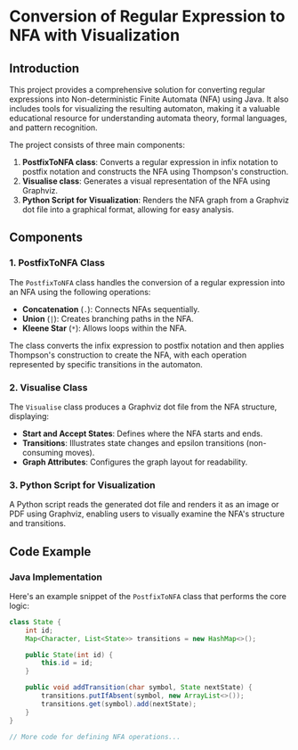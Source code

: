 # Conversion of Regular Expression to NFA with Visualization

## Introduction
This project provides a comprehensive solution for converting regular expressions into Non-deterministic Finite Automata (NFA) using Java. It also includes tools for visualizing the resulting automaton, making it a valuable educational resource for understanding automata theory, formal languages, and pattern recognition.

The project consists of three main components:
1. **PostfixToNFA class**: Converts a regular expression in infix notation to postfix notation and constructs the NFA using Thompson's construction.
2. **Visualise class**: Generates a visual representation of the NFA using Graphviz.
3. **Python Script for Visualization**: Renders the NFA graph from a Graphviz dot file into a graphical format, allowing for easy analysis.

## Components

### 1. PostfixToNFA Class
The `PostfixToNFA` class handles the conversion of a regular expression into an NFA using the following operations:
- **Concatenation** (`.`): Connects NFAs sequentially.
- **Union** (`|`): Creates branching paths in the NFA.
- **Kleene Star** (`*`): Allows loops within the NFA.

The class converts the infix expression to postfix notation and then applies Thompson's construction to create the NFA, with each operation represented by specific transitions in the automaton.

### 2. Visualise Class
The `Visualise` class produces a Graphviz dot file from the NFA structure, displaying:
- **Start and Accept States**: Defines where the NFA starts and ends.
- **Transitions**: Illustrates state changes and epsilon transitions (non-consuming moves).
- **Graph Attributes**: Configures the graph layout for readability.

### 3. Python Script for Visualization
A Python script reads the generated dot file and renders it as an image or PDF using Graphviz, enabling users to visually examine the NFA's structure and transitions.

## Code Example

### Java Implementation
Here's an example snippet of the `PostfixToNFA` class that performs the core logic:
```java
class State {
    int id;
    Map<Character, List<State>> transitions = new HashMap<>();

    public State(int id) {
        this.id = id;
    }

    public void addTransition(char symbol, State nextState) {
        transitions.putIfAbsent(symbol, new ArrayList<>());
        transitions.get(symbol).add(nextState);
    }
}

// More code for defining NFA operations...

